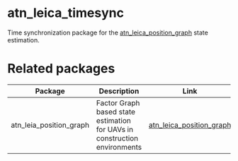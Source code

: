 # atn_leica_timesync
Time synchronization package for the [atn_leica_position_graph](https://github.com/aithon-robotics/atn_leica_position_graph) state estimation.

# Related packages

| Package         | Description                     | Link                                                           |
| --------------- | ------------------------------- | -------------------------------------------------------------- |
| atn_leia_position_graph | Factor Graph based state estimation for UAVs in construction environments | [atn_leica_position_graph](https://github.com/aithon-robotics/atn_leica_position_graph)         |
